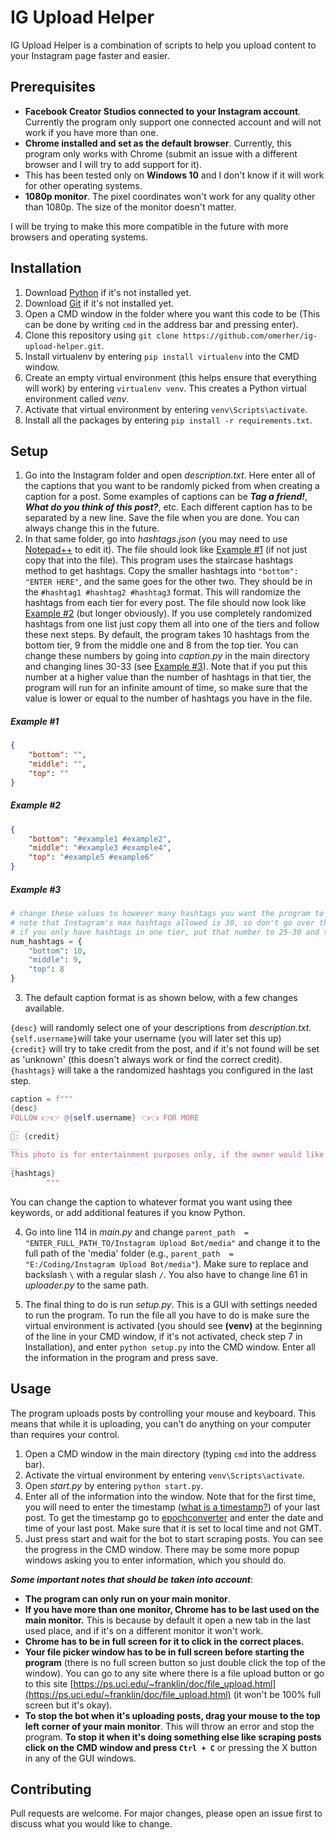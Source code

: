 # IG Upload Helper

IG Upload Helper is a combination of scripts to help you upload content to your Instagram page faster and easier.

## Prerequisites
- **Facebook Creator Studios connected to your Instagram account**. Currently the program only support one connected account and will not work if you have more than one.
- **Chrome installed and set as the default browser**. Currently, this program only works with Chrome (submit an issue with a different browser and I will try to add support for it).
- This has been tested only on **Windows 10** and I don't know if it will work for other operating systems.
- **1080p monitor**. The pixel coordinates won't work for any quality other than 1080p. The size of the monitor doesn't matter.

I will be trying to make this more compatible in the future with more browsers and operating systems. 

## Installation

1. Download [Python](https://www.python.org/downloads/) if it's not installed yet.
2. Download [Git](https://git-scm.com/downloads) if it's not installed yet.
3. Open a CMD window in the folder where you want this code to be (This can be done by writing `cmd` in the address bar and pressing enter).
4. Clone this repository using `git clone https://github.com/omerher/ig-upload-helper.git`.
5. Install virtualenv by entering `pip install virtualenv` into the CMD window.
6. Create an empty virtual environment (this helps ensure that everything will work) by entering `virtualenv venv`. This creates a Python virtual environment called *venv*.
7. Activate that virtual environment by entering `venv\Scripts\activate`.
8. Install all the packages by entering `pip install -r requirements.txt`.

## Setup
1. Go into the Instagram folder and open *description.txt*. Here enter all of the captions that you want to be randomly picked from when creating a caption for a post. Some examples of captions can be ***Tag a friend!***, ***What do you think of this post?***, etc. Each different caption has to be separated by a new line. Save the file when you are done. You can always change this in the future.
2. In that same folder, go into *hashtags.json* (you may need to use [Notepad++](https://notepad-plus-plus.org/downloads/) to edit it). The file should look like [Example #1](https://github.com/omerher/ig-upload-helper/blob/master/README.md#example-1) (if not just copy that into the file). This program uses the staircase hashtags method to get hashtags. Copy the smaller hashtags into `"bottom": "ENTER HERE"`, and the same goes for the other two. They should be in the `#hashtag1 #hashtag2 #hashtag3` format. This will randomize the hashtags from each tier for every post. The file should now look like [Example #2](https://github.com/omerher/ig-upload-helper/blob/master/README.md#example-2) (but longer obviously). If you use completely randomized hashtags from one list just copy them all into one of the tiers and follow these next steps. By default, the program takes 10 hashtags from the bottom tier, 9 from the middle one and 8 from the top tier. You can change these numbers by going into *caption.py* in the main directory and changing lines 30-33 (see [Example #3](https://github.com/omerher/ig-upload-helper/blob/master/README.md#example-3)). Note that if you put this number at a higher value than the number of hashtags in that tier, the program will run for an infinite amount of time, so make sure that the value is lower or equal to the number of hashtags you have in the file.
##### Example #1
```json
{
	"bottom": "",
	"middle": "",
	"top": ""
}
```

##### Example #2
```json
{
	"bottom": "#example1 #example2",
	"middle": "#example3 #example4",
	"top": "#example5 #example6"
}
```

##### Example #3
```python
# change these values to however many hashtags you want the program to take from each tier.
# note that Instagram's max hashtags allowed is 30, so don't go over that number (all combined).
# if you only have hashtags in one tier, put that number to 25-30 and the others to 0.
num_hashtags = {
    "bottom": 10,
    "middle": 9,
    "top": 8
}
```
3. The default caption format is as shown below, with a few changes available.

`{desc}` will randomly select one of your descriptions from *description.txt*. \
`{self.username}`will take your username (you will later set this up) \
`{credit}` will try to take credit from the post, and if it's not found will be set as 'unknown' (this doesn't always work or find the correct credit). \
`{hashtags}` will take a the randomized hashtags you configured in the last step.

```python
caption = f"""
{desc}
FOLLOW 👉👉 @{self.username} 👈👈 FOR MORE
__
📸: {credit}
__
This photo is for entertainment purposes only, if the owner would like the photo taken down or if credit was not given please DM @{self.username} and l will sort it out ASAP!
__
{hashtags}
        """
```
You can change the caption to whatever format you want using thee keywords, or add additional features if you know Python.

4. Go into line 114 in *main.py* and change `parent_path  =  "ENTER_FULL_PATH_TO/Instagram Upload Bot/media"` and change it to the full path of the 'media' folder (e.g., `parent_path  =  "E:/Coding/Instagram Upload Bot/media"`). Make sure to replace and backslash `\` with a regular slash `/`. You also have to change line 61 in *uploader.py* to the same path.

5. The final thing to do is run *setup.py*. This is a GUI with settings needed to run the program. To run the file all you have to do is make sure the virtual environment is activated (you should see **(venv)** at the beginning of the line in your CMD window, if it's not activated, check step 7 in Installation), and enter `python setup.py` into the CMD window. Enter all the information in the program and press save.

## Usage

The program uploads posts by controlling your mouse and keyboard. This means that while it is uploading, you can't do anything on your computer than requires your control.

1. Open a CMD window in the main directory (typing `cmd` into the address bar).
2. Activate the virtual environment by entering `venv\Scripts\activate`.
3. Open *start.py* by entering `python start.py`.
4. Enter all of the information into the window. Note that for the first time, you will need to enter the timestamp ([what is a timestamp?](http://unixtimestamp.50x.eu/about.php)) of your last post. To get the timestamp go to [epochconverter](https://www.epochconverter.com/) and enter the date and time of your last post. Make sure that it is set to local time and not GMT.
5. Just press start and wait for the bot to start scraping posts. You can see the progress in the CMD window. There may be some more popup windows asking you to enter information, which you should do.

***Some important notes that should be taken into account***:
 - **The program can only run on your main monitor**.
 - **If you have more than one monitor, Chrome has to be last used on the main monitor.** This is because by default it open a new tab in the last used place, and if it's on a different monitor it won't work.
 - **Chrome has to be in full screen for it to click in the correct places.** 
 - **Your file picker window has to be in full screen before starting the program** (there is no full screen button so just double click the top of the window). You can go to any site where there is a file upload button or go to this site [https://ps.uci.edu/~franklin/doc/file_upload.html](https://ps.uci.edu/~franklin/doc/file_upload.html) (it won't be 100% full screen but it's okay).
 - **To stop the bot when it's uploading posts, drag your mouse to the top left corner of your main monitor**. This will throw an error and stop the program. **To stop it when it's doing something else like scraping posts click on the CMD window and press `Ctrl + C`** or pressing the X button in any of the GUI windows.
 

## Contributing
Pull requests are welcome. For major changes, please open an issue first to discuss what you would like to change.
